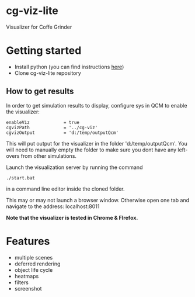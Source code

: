 # cg-viz-lite
Visualizer for Coffe Grinder

# Getting started

* Install python (you can find instructions [here](http:///wikis/home))
* Clone cg-viz-lite repository

## How to get results
In order to get simulation results to display, configure sys in QCM to enable the visualizer:

    enableViz             = true
    cgvizPath             = '../cg-viz'
    cgvizOutput           = 'd:/temp/outputQcm'

This will put output for the visualizer in the folder 'd:/temp/outputQcm'. You will need to manually empty the folder to make sure you dont have any left-overs from other simulations.

Launch the visualization server by running the command

    ./start.bat

in a command line editor inside the cloned folder.

This may or may not launch a browser window. Otherwise open one tab and navigate to the address: localhost:8011

**Note that the visualizer is tested in Chrome & FIrefox.**


# Features
- multiple scenes
- deferred rendering
- object life cycle
- heatmaps
- filters
- screenshot